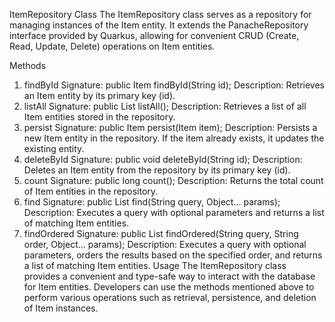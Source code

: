 ItemRepository Class
The ItemRepository class serves as a repository for managing instances of the Item entity. It extends the PanacheRepository interface provided by Quarkus, allowing for convenient CRUD (Create, Read, Update, Delete) operations on Item entities.

Methods
1. findById
Signature: public Item findById(String id);
Description: Retrieves an Item entity by its primary key (id).
2. listAll
Signature: public List<Item> listAll();
Description: Retrieves a list of all Item entities stored in the repository.
3. persist
Signature: public Item persist(Item item);
Description: Persists a new Item entity in the repository. If the item already exists, it updates the existing entity.
4. deleteById
Signature: public void deleteById(String id);
Description: Deletes an Item entity from the repository by its primary key (id).
5. count
Signature: public long count();
Description: Returns the total count of Item entities in the repository.
6. find
Signature: public List<Item> find(String query, Object... params);
Description: Executes a query with optional parameters and returns a list of matching Item entities.
7. findOrdered
Signature: public List<Item> findOrdered(String query, String order, Object... params);
Description: Executes a query with optional parameters, orders the results based on the specified order, and returns a list of matching Item entities.
Usage
The ItemRepository class provides a convenient and type-safe way to interact with the database for Item entities. Developers can use the methods mentioned above to perform various operations such as retrieval, persistence, and deletion of Item instances.
